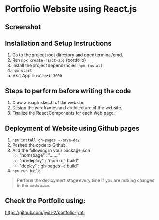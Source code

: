 # Portfolio Website using React.js

## Screenshot

## Installation and Setup Instructions

1. Go to the project root directory and open terminal/cmd.
2. Run `npx create-react-app` {portfolio}
3. Install the project dependencies: `npm install`
4. `npm start`
5. Visit App `localhost:3000`

## Steps to perform before writing the code

1. Draw a rough sketch of the website.
2. Design the wireframes and architecture of the website.
3. Finalize the React Components for each Web page.

## Deployment of Website using Github pages

1. `npm install gh-pages --save-dev`
2. Pushed the code to Github.
3. Add the following in your package.json
   - "homepage" : "......."
   - "predeploy" : "npm run build"
   - "deploy" : gh-pages -d build"
4. `npm run build`

> Perform the deployment stage every time if you are making changes in the codebase.

## Check the Portfolio using:

https://github.com/jyoti-2/portfolio-jyoti
